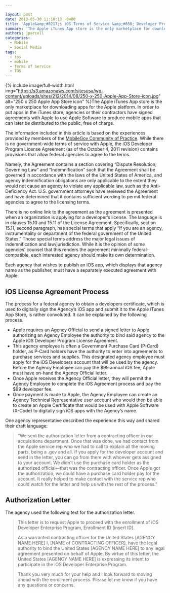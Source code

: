 ```yaml
---

layout: post
date: 2013-05-30 11:10:13 -0400
title: 'Apple&amp;#8217;s iOS Terms of Service &amp;#038; Developer Program License Agreement'
summary: 'The Apple iTunes App store is the only marketplace for downloading apps for the Apple platform. In order to put apps in the iTunes store, agencies or their contractors have signed agreements with Apple to use Apple Software to produce mobile apps that can later be'
authors: jparcell
categories:
  - Mobile
  - Social Media
tags:
  - ios
  - mobile
  - Terms of Service
  - TOS
---
```



{% include image/full-width.html img="https://s3.amazonaws.com/sitesusa/wp-content/uploads/sites/212/2014/08/250-x-250-Apple-App-Store-icon.jpg" alt="250 x 250 Apple App Store icon" %}The Apple iTunes App store is the only marketplace for downloading apps for the Apple platform. In order to put apps in the iTunes store, agencies or their contractors have signed agreements with Apple to use Apple Software to produce mobile apps that can later be distributed to the public, free of charge.

The information included in this article is based on the experiences provided by members of the [MobileGov Community of Practice](https://www.WHATEVER/communities/mobile/). While there is no government-wide terms of service with Apple, the iOS Developer Program License Agreement (as of the October 4, 2011 revision) contains provisions that allow federal agencies to agree to the terms.

Namely, the Agreement contains a section covering “Dispute Resolution; Governing Law” and “Indemnification” such that the Agreement shall be governed in accordance with the laws of the United States of America, and agency indemnification obligations are only applicable to the extent they would not cause an agency to violate any applicable law, such as the Anti-Deficiency Act. U.S. government attorneys have reviewed the Agreement and have determined that it contains sufficient wording to permit federal agencies to agree to the licensing terms.

There is no online link to the agreement as the agreement is presented when an organization is applying for a developer’s license. The language is in clauses 15.10 and 15.11 of the License Agreement. Specifically, section 15.11, second paragraph, has special terms that apply “if you are an agency, instrumentality or department of the federal government of the United States.” Those special terms address the major legal issues of indemnification and law/jurisdiction. While it is the opinion of some agencies’ counsel that this renders the agreement minimally federal-compatible, each interested agency should make its own determination.

Each agency that wishes to publish an iOS app, which displays that agency name as the publisher, must have a separately executed agreement with Apple.

## iOS License Agreement Process

The process for a federal agency to obtain a developers certificate, which is used to digitally sign the Agency’s iOS app and submit it to the Apple iTunes App Store, is rather convoluted. It can be explained by the following process.

  * Apple requires an Agency Official to send a signed letter to Apple authorizing an Agency Employee the authority to bind said agency to the Apple iOS Developer Program License Agreement.
  * This agency employee is often a Government Purchase Card (P-Card) holder, as P-Card holders have the authority to enter into agreements to purchase services and supplies. This designated agency employee must apply for the iOS Developers account that will be used by the agency. Before the Agency Employee can pay the $99 annual iOS fee, Apple must have on-hand the Agency Official letter.
  * Once Apple receives the Agency Official letter, they will permit the Agency Employee to complete the iOS Agreement process and pay the $99 developer fee.
  * Once payment is made to Apple, the Agency Employee can create an Agency Technical Representative user account who would then be able to create an Apple Certificate that would be used with Apple Software (X-Code) to digitally sign iOS apps with the Agency’s name.

One agency representative described the experience this way and shared their draft language:

> “We sent the authorization letter from a contracting officer in our acquisitions department. Once that was done, we had contact from the Apple service rep who we had to call to explain all the moving parts, being a .gov and all. If you apply for the developer account and send in the letter, you can go from there with whoever gets assigned to your account. We didn’t use the purchase card holder as the authorized official—that was the contracting officer. Once Apple got the authorization, we could have a purchase card holder pay for the account. It really helped to make contact with the service rep who could watch for the letter and help us with the rest of the process.”

## Authorization Letter

The agency used the following text for the authorization letter.

> This letter is to request Apple to proceed with the enrollment of iOS Developer Enterprise Program, Enrollment ID [insert ID].
> 
> As a warranted contracting officer for the United States [AGENCY NAME HERE] I, [NAME of CONTRACTING OFFICER], have the legal authority to bind the United States [AGENCY NAME HERE] to any legal agreement presented on behalf of Apple. By virtue of this letter, the United States [AGENCY NAME HERE] is expressing its intent to participate in the iOS Developer Enterprise Program.
> 
> Thank you very much for your help and I look forward to moving ahead with the enrollment process. Please let me know if you have any questions or concerns.